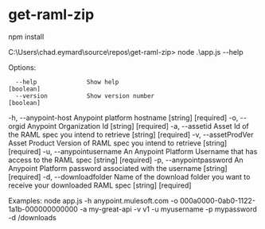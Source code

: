 # get-raml-zip

npm install

C:\Users\chad.eymard\source\repos\get-raml-zip> node .\app.js --help

Options:

      --help              Show help                                    [boolean]
      --version           Show version number                          [boolean]
  -h, --anypoint-host     Anypoint platform hostname         [string] [required]
  -o, --orgid             Anypoint Organization Id           [string] [required]
  -a, --assetid           Asset Id of the RAML spec you intend to retrieve
                                                             [string] [required]
  -v, --assetProdVer      Asset Product Version of RAML spec you intend to
                          retrieve                           [string] [required]
  -u, --anypointusername  An Anypoint Platform Username that has access to the
                          RAML spec                          [string] [required]
  -p, --anypointpassword  An Anypoint Platform password associated with the
                          username                           [string] [required]
  -d, --downloadfolder    Name of the download folder you want to receive your
                          downloaded RAML spec               [string] [required]

Examples:
  node app.js -h anypoint.mulesoft.com -o 000a0000-0ab0-1122-1a1b-000000000000
  -a my-great-api -v v1 -u myusername -p mypassword -d /downloads